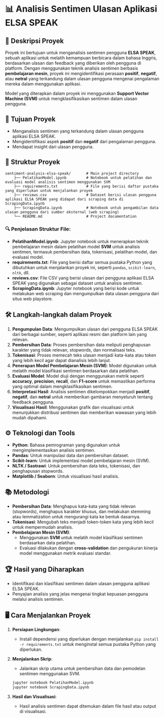 # **📊 Analisis Sentimen Ulasan Aplikasi ELSA SPEAK**

## 🎯 Deskripsi Proyek
Proyek ini bertujuan untuk menganalisis sentimen pengguna **ELSA SPEAK**, sebuah aplikasi untuk melatih kemampuan berbicara dalam bahasa Inggris, berdasarkan ulasan dan feedback yang diberikan oleh pengguna di platform. Dengan menggunakan teknik analisis sentimen berbasis **pembelajaran mesin**, proyek ini mengidentifikasi perasaan **positif**, **negatif**, atau **netral** yang terkandung dalam ulasan pengguna mengenai pengalaman mereka dalam menggunakan aplikasi.

Model yang diterapkan dalam proyek ini menggunakan **Support Vector Machine (SVM)** untuk mengklasifikasikan sentimen dalam ulasan pengguna.

## 🚀 Tujuan Proyek
- Menganalisis sentimen yang terkandung dalam ulasan pengguna aplikasi ELSA SPEAK.
- Mengidentifikasi aspek **positif** dan **negatif** dari pengalaman pengguna.
- Mendapat insight dari ulasan pengguna.

## 📂 Struktur Proyek
```
sentiment-analysis-elsa-speak/       # Main project directory
    ├── PelatihanModel.ipynb         # Notebook untuk pelatihan dan evaluasi model analisis sentimen menggunakan SVM
    ├── requirements.txt             # File yang berisi daftar pustaka yang diperlukan untuk menjalankan proyek
    ├── reviews.csv                  # Dataset berisi ulasan pengguna aplikasi ELSA SPEAK yang didapat dari scraping data di ScrapingData.ipynb  
    ├── ScrapingData.ipynb           # Notebook untuk pengambilan data ulasan pengguna dari sumber eksternal (web scraping)
    └── README.md                    # Project documentation 
```

### 🔍 Penjelasan Struktur File:
- **PelatihanModel.ipynb**: Jupyter notebook untuk menerapkan teknik pembelajaran mesin dalam pelatihan model **SVM** untuk analisis sentimen, termasuk pembersihan data, tokenisasi, pelatihan model, dan evaluasi model.
- **requirements.txt**: File yang berisi daftar semua pustaka Python yang dibutuhkan untuk menjalankan proyek ini, seperti `pandas`, `scikit-learn`, `nltk`, dll.
- **reviews.csv**: File CSV yang berisi ulasan dari pengguna aplikasi ELSA SPEAK yang digunakan sebagai dataset untuk analisis sentimen.
- **ScrapingData.ipynb**: Jupyter notebook yang berisi kode untuk melakukan web scraping dan mengumpulkan data ulasan pengguna dari situs web playstore.

## 🛠️ Langkah-langkah dalam Proyek
1. **Pengumpulan Data**: Mengumpulkan ulasan dari pengguna ELSA SPEAK dari berbagai sumber, seperti aplikasi resmi dan platform lain yang relevan.
2. **Pembersihan Data**: Proses pembersihan data meliputi penghapusan karakter yang tidak relevan, stopwords, dan normalisasi teks.
3. **Tokenisasi**: Proses memecah teks ulasan menjadi kata-kata atau token yang lebih kecil agar dapat dianalisis lebih lanjut.
4. **Penerapan Model Pembelajaran Mesin (SVM)**: Model digunakan untuk melatih model klasifikasi sentimen berdasarkan data pelatihan.
5. **Evaluasi Model**: Model diuji dengan menggunakan metrik seperti **accuracy**, **precision**, **recall**, dan **F1-score** untuk memastikan performa yang optimal dalam mengklasifikasikan sentimen.
6. **Interpretasi Hasil**: Analisis sentimen dikelompokkan menjadi **positif**, **negatif**, dan **netral** untuk memberikan gambaran menyeluruh tentang feedback pengguna.
7. **Visualisasi Hasil**: Menggunakan grafik dan visualisasi untuk menunjukkan distribusi sentimen dan memberikan wawasan yang lebih mudah dipahami.

## ⚙️ Teknologi dan Tools
- **Python**: Bahasa pemrograman yang digunakan untuk mengimplementasikan analisis sentimen.
- **Pandas**: Untuk manipulasi data dan pembersihan dataset.
- **Scikit-learn**: Untuk implementasi model pembelajaran mesin (SVM).
- **NLTK / Sastrawi**: Untuk pembersihan data teks, tokenisasi, dan penghapusan stopwords.
- **Matplotlib / Seaborn**: Untuk visualisasi hasil analisis.

## 📚 Metodologi
- **Pembersihan Data**: Menghapus kata-kata yang tidak relevan (stopwords), menghapus karakter khusus, dan melakukan stemming atau lemmatization untuk mengurangi kata ke bentuk dasarnya.
- **Tokenisasi**: Mengubah teks menjadi token-token kata yang lebih kecil untuk mempermudah analisis.
- **Pembelajaran Mesin (SVM)**:
  - Menggunakan **SVM** untuk melatih model klasifikasi sentimen berdasarkan data pelatihan.
  - Evaluasi dilakukan dengan **cross-validation** dan pengukuran kinerja model menggunakan metrik evaluasi standar.

## 🏆 Hasil yang Diharapkan
- Identifikasi dan klasifikasi sentimen dalam ulasan pengguna aplikasi ELSA SPEAK.
- Penyajian analisis yang jelas mengenai tingkat kepuasan pengguna melalui analisis sentimen.


## 🖥️ Cara Menjalankan Proyek
1. **Persiapan Lingkungan**:
   - Install dependensi yang diperlukan dengan menjalankan `pip install -r requirements.txt` untuk menginstal semua pustaka Python yang diperlukan.
   
2. **Menjalankan Skrip**:
   - Jalankan skrip utama untuk pembersihan data dan pemodelan sentimen menggunakan SVM.
   ```bash
   jupyter notebook PelatihanModel.ipynb
   jupyter notebook ScrapingData.ipynb
   ```

3. **Hasil dan Visualisasi**:
   - Hasil analisis sentimen dapat ditemukan dalam file hasil atau output di visualisasi.

